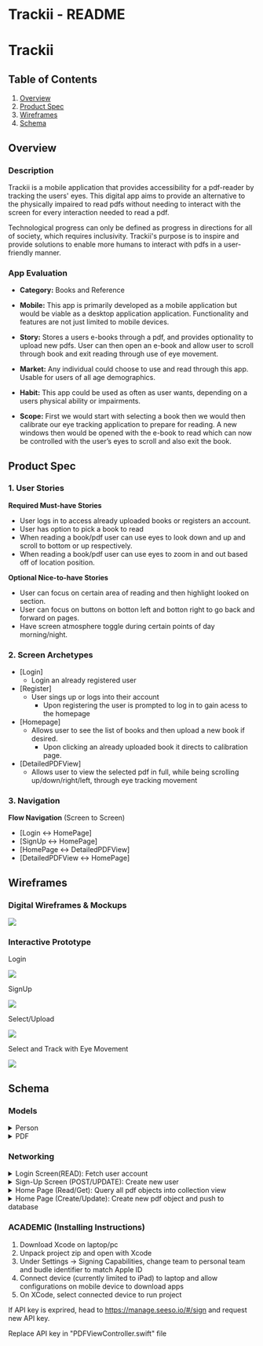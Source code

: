 Trackii - README 
===

# Trackii

## Table of Contents
1. [Overview](#Overview)
1. [Product Spec](#Product-Spec)
1. [Wireframes](#Wireframes)
2. [Schema](#Schema)

## Overview
### Description
Trackii is a mobile application that provides accessibility for a pdf-reader by tracking the users' eyes. This digital app aims to provide an alternative to the physically impaired to read pdfs without needing to interact with the screen for every interaction needed to read a pdf.

Technological progress can only be defined as progress in directions for all of society, which requires inclusivity. Trackii's purpose is to inspire and provide solutions to enable more humans to interact with pdfs in a user-friendly manner.

### App Evaluation

- **Category:** Books and Reference
- **Mobile:** This app is primarily developed as a mobile application but would be viable as a desktop application application. Functionality and features are not just limited to mobile devices.

- **Story:** Stores a users e-books through a pdf, and provides optionality to upload new pdfs. User can then open an e-book and allow user to scroll through book and exit reading through use of eye movement.

- **Market:** Any individual could choose to use and read through this app. Usable for users of all age demographics.
- **Habit:** This app could be used as often as user wants, depending on a users physical ability or impairments.

- **Scope:** First we would start with selecting a book then we would then calibrate our eye tracking application to prepare for reading. A new windows then would be opened with the e-book to read which can now be controlled with the user’s eyes to scroll and also exit the book.


## Product Spec

### 1. User Stories 

**Required Must-have Stories**

- User logs in to access already uploaded books or registers an account.
- User has option to pick a book to read 
- When reading a book/pdf user can use eyes to look down and up and scroll to bottom or up respectively.
- When reading a book/pdf user can use eyes to zoom in and out based off of location position.

**Optional Nice-to-have Stories**

- User can focus on certain area of reading and then highlight looked on section.
- User can focus on buttons on botton left and botton right to go back and forward on pages.
- Have screen atmosphere toggle during certain points of day morning/night.

### 2. Screen Archetypes

* [Login]
   - Login an already registered user
* [Register]
   - User sings up or logs into their account
       - Upon registering the user is prompted to log in to gain acess to the homepage
* [Homepage]
    - Allows user to see the list of books and then upload a new book if desired.
        * Upon clicking an already uploaded book it directs to calibration page.
* [DetailedPDFView]
    - Allows user to view the selected pdf in full, while being scrolling up/down/right/left, through eye tracking movement
    

### 3. Navigation

**Flow Navigation** (Screen to Screen)

* [Login <-> HomePage]
* [SignUp <-> HomePage]
* [HomePage <-> DetailedPDFView]
* [DetailedPDFView <-> HomePage]

## Wireframes

### Digital Wireframes & Mockups

![](https://i.imgur.com/Tb4Tsvo.png)

### Interactive Prototype
Login

<img src="https://i.imgur.com/Sn91q6g.gif"><br>

SignUp

<img src="https://i.imgur.com/E62d8qy.gif"><br>

Select/Upload

<img src="https://i.imgur.com/PjXTSMg.gif"><br>


Select and Track with Eye Movement

<img src="https://i.imgur.com/yDkzZH8.gif"><br>


## Schema 
### Models
<details>
  
  <summary>Person</summary>
  
| Column 1 | Column 2 | Column 3 |
| -------- | -------- | -------- |
| objectId | String   | unique id for user     |
| userName | String   | name of user |
| password | String  | password of user |
  
  
</details>

<details>

  <summary>PDF</summary>

| Column 1 | Column 2 | Column 3 |
| -------- | -------- | -------- |
| objectId | String   | unique id for pdf    |
| userName | Array   | array of images |

</details>

### Networking

<details>
  <summary>Login Screen(READ): Fetch user account</summary>
  
```
      let username = usernameField.text!
      let password = passwordField.text!

      PFUser.logInWithUsername(inBackground: username, password: password){
          (user, error) in
              if user != nil {
                  self.performSegue(withIdentifier: "loginSegue", sender: nil)
              }else{
                  print("Error: \(error?.localizedDescription)");
              }
      }
```
  
</details>

<details>
  <summary>Sign-Up Screen (POST/UPDATE): Create new user</summary>

```
         if passwordTextField.text == passwordConfirmationTextField.text {
            let user = PFUser()
            user["name"] = nameTextField.text
            user.username = usernameTextField.text
            user.password = passwordTextField.text
            
            
            user.signUpInBackground { (success, error) in
                if success {
                    self.performSegue(withIdentifier: "signUpSegue", sender: nil)
                } else {
                    print("Error: \(error?.localizedDescription)")
                }
                
            }
        }else{
            print("Error: passwords not match")
        }  


```
  
</details>

<details>
  <summary>Home Page (Read/Get): Query all pdf objects into collection view</summary>
  
```
        var query = PFQuery(className: "PDF")
        query.includeKeys(["ACL", "pdfArr"])
        //query limit is important to see what max amount of pdfs we want to load in
        query.limit = 40
        query.findObjectsInBackground { (pdfArr, error) in
        if pdfArr != nil{
            //change back to 14
            let a = pdfArr![3]
            let b = a["pdfArr"] as! [PFFileObject]
            self.pdfList = pdfArr!
            
            print("pdfList size:\(self.pdfList.count)")
            self.pdfListView.reloadData()
        } else {
            print("Error: \(error)")
        }
        }
  
  
```
  
  
  
```
        let cell = sender as! PDFCollectionViewCell
        
        let indexPath = pdfListView.indexPath(for: cell)
        
        
        let l = pdfList[indexPath!.item]
        let g = l["pdfArr"] as! [PFFileObject]
        
        
        let secondDetailsViewController = segue.destination as! PDFViewerController
        secondDetailsViewController.pdfPages = g
  
  
```
  
  
</details>

<details>
  <summary>Home Page (Create/Update): Create new pdf object and push to database</summary>
  
```
            let pdfURL = storage.url(forKey: "PDFURL")!
                
            let doc = PDFDocument(url: pdfURL)
                
            for i in 1...doc!.pageCount{
                segmentedPDFToJPGList.append(thumbnailFromPdf(withUrl: pdfURL, pageNumber: i)!)
            }
                   
              
            var stringVersion = [PFFileObject]()
            for i in 0...segmentedPDFToJPGList.count-1 {
                let imageData = segmentedPDFToJPGList[i].pngData()
                let file = PFFileObject(name: "image.png", data: imageData!)!
                stringVersion.append(file)
            }
                
            let parseObject = PFObject(className: "PDF")
            parseObject["pdfArr"] = stringVersion
                
                   
            parseObject.saveInBackground {
                (success: Bool, error: Error?) in
                if (success) {
                    print("Success")
                    self.viewDidLoad()
                } else {
                    print("Fail")
                    print("Error: \(error)")
                }

            }
  
  
```
  
</details>



### ACADEMIC (Installing Instructions)
1. Download Xcode on laptop/pc
2. Unpack project zip and open with Xcode
3. Under Settings -> Signing Capabilities, change team to personal team and budle identifier to match Apple ID
4. Connect device (currently limited to iPad) to laptop and allow configurations on mobile device to download apps
5. On XCode, select connected device to run project

If API key is exprired, head to https://manage.seeso.io/#/sign and request new API key.

Replace API key in "PDFViewController.swift" file


